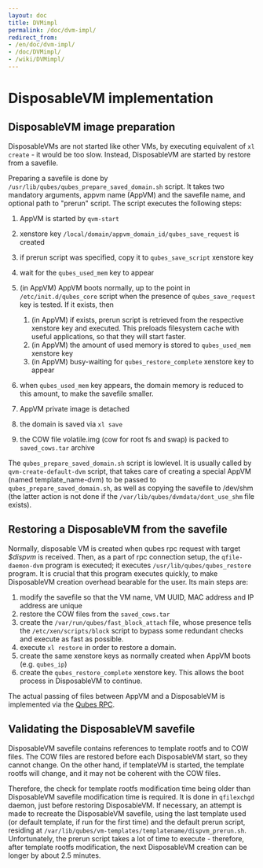 ```yaml
---
layout: doc
title: DVMimpl
permalink: /doc/dvm-impl/
redirect_from:
- /en/doc/dvm-impl/
- /doc/DVMimpl/
- /wiki/DVMimpl/
---
```


# DisposableVM implementation
<!-- **Note: The content below applies to Qubes R3.2.** -->

## DisposableVM image preparation

DisposableVMs are not started like other VMs, by executing equivalent of `xl create` - it would be too slow.
Instead, DisposableVM are started by restore from a savefile.

Preparing a savefile is done by `/usr/lib/qubes/qubes_prepare_saved_domain.sh` script.
It takes two mandatory arguments, appvm name (AppVM) and the savefile name, and optional path to "prerun" script.
The script executes the following steps:

1.  AppVM is started by `qvm-start`
2.  xenstore key `/local/domain/appvm_domain_id/qubes_save_request` is created
3.  if prerun script was specified, copy it to `qubes_save_script` xenstore key
4.  wait for the `qubes_used_mem` key to appear
5.  (in AppVM) AppVM boots normally, up to the point in `/etc/init.d/qubes_core` script when the presence of `qubes_save_request` key is tested.
    If it exists, then
    1.  (in AppVM) if exists, prerun script is retrieved from the respective xenstore key and executed.
        This preloads filesystem cache with useful applications, so that they will start faster.
    2.  (in AppVM) the amount of used memory is stored to `qubes_used_mem` xenstore key
    3.  (in AppVM) busy-waiting for `qubes_restore_complete` xenstore key to appear

6.  when `qubes_used_mem` key appears, the domain memory is reduced to this amount, to make the savefile smaller.
7.  AppVM private image is detached
8.  the domain is saved via `xl save`
9.  the COW file volatile.img (cow for root fs and swap) is packed to `saved_cows.tar` archive

The `qubes_prepare_saved_domain.sh` script is lowlevel.
It is usually called by `qvm-create-default-dvm` script, that takes care of creating a special AppVM (named template\_name-dvm) to be passed to `qubes_prepare_saved_domain.sh`, as well as copying the savefile to /dev/shm (the latter action is not done if the `/var/lib/qubes/dvmdata/dont_use_shm` file exists).

## Restoring a DisposableVM from the savefile

Normally, disposable VM is created when qubes rpc request with target *\$dispvm* is received.
Then, as a part of rpc connection setup, the `qfile-daemon-dvm` program is executed; it executes `/usr/lib/qubes/qubes_restore` program.
It is crucial that this program executes quickly, to make DisposableVM creation overhead bearable for the user.
Its main steps are:

1.  modify the savefile so that the VM name, VM UUID, MAC address and IP address are unique
2.  restore the COW files from the `saved_cows.tar`
3.  create the `/var/run/qubes/fast_block_attach` file, whose presence tells the `/etc/xen/scripts/block` script to bypass some redundant checks and execute as fast as possible.
4.  execute `xl restore` in order to restore a domain.
5.  create the same xenstore keys as normally created when AppVM boots (e.g. `qubes_ip`)
6.  create the `qubes_restore_complete` xenstore key.
    This allows the boot process in DisposableVM to continue.

The actual passing of files between AppVM and a DisposableVM is implemented via the [Qubes RPC](/doc/qrexec).

## Validating the DisposableVM savefile

DisposableVM savefile contains references to template rootfs and to COW files.
The COW files are restored before each DisposableVM start, so they cannot change.
On the other hand, if templateVM is started, the template rootfs will change, and it may not be coherent with the COW files.

Therefore, the check for template rootfs modification time being older than DisposableVM savefile modification time is required.
It is done in `qfilexchgd` daemon, just before restoring DisposableVM.
If necessary, an attempt is made to recreate the DisposableVM savefile, using the last template used (or default template, if run for the first time) and the default prerun script, residing at `/var/lib/qubes/vm-templates/templatename/dispvm_prerun.sh`.
Unfortunately, the prerun script takes a lot of time to execute - therefore, after template rootfs modification, the next DisposableVM creation can be longer by about 2.5 minutes.

